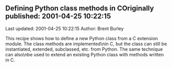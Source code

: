 ## Defining Python class methods in COriginally published: 2001-04-25 10:22:15 
Last updated: 2001-04-25 10:22:15 
Author: Brent Burley 
 
This recipe shows how to define a new Python class from a C extension module.  The class methods are implemented\nin C, but the class can still be instantiated, extended, subclassed, etc. from Python.  The same technique can also\nbe used to extend an existing Python class with methods written in C.